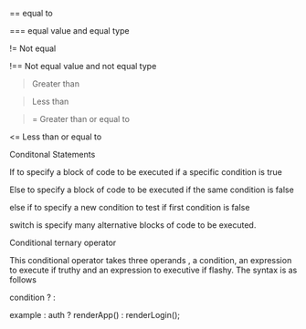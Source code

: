   ==  equal to

  === equal value and equal type

  != Not equal

  !== Not equal value and not equal type

  > Greater than

  > Less than

  >= Greater than or equal to

  <= Less than or equal to  


  

  Conditonal Statements

  If to specify a block of code to be executed if a specific condition is true

  Else to specify a block of code to be executed if the same condition is false

  else if to specify a new condition to test if first condition is false

  switch is specify many alternative blocks of code to be executed.



Conditional ternary operator

This conditional operator takes three operands , a condition, an expression to execute if truthy and an expression to executive if flashy. The syntax is as follows

condition ? <expression if true> : <expression if false>

example : auth ? renderApp() : renderLogin();

